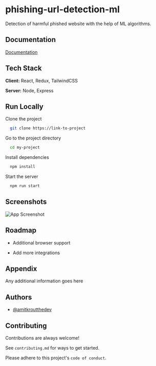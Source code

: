 
# phishing-url-detection-ml

Detection of harmful phished website with the help of ML algorithms.


## Documentation

[Documentation](https://linktodocumentation)


## Tech Stack

**Client:** React, Redux, TailwindCSS

**Server:** Node, Express


## Run Locally

Clone the project

```bash
  git clone https://link-to-project
```

Go to the project directory

```bash
  cd my-project
```

Install dependencies

```bash
  npm install
```

Start the server

```bash
  npm run start
```


## Screenshots

![App Screenshot](https://via.placeholder.com/468x300?text=App+Screenshot+Here)


## Roadmap

- Additional browser support

- Add more integrations


## Appendix

Any additional information goes here


## Authors

- [@amitkroutthedev](https://github.com/amitkroutthedev)


## Contributing

Contributions are always welcome!

See `contributing.md` for ways to get started.

Please adhere to this project's `code of conduct`.


